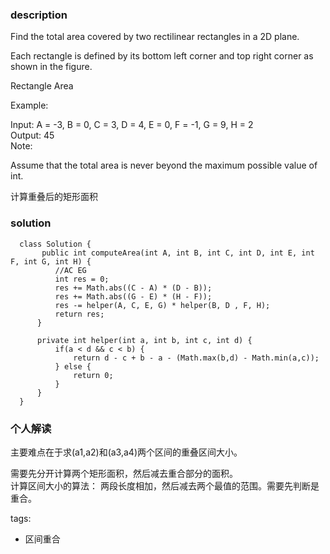 ### description    
  Find the total area covered by two rectilinear rectangles in a 2D plane.  
    
  Each rectangle is defined by its bottom left corner and top right corner as shown in the figure.  
    
  Rectangle Area  
    
  Example:  
    
  Input: A = -3, B = 0, C = 3, D = 4, E = 0, F = -1, G = 9, H = 2  
  Output: 45  
  Note:  
    
  Assume that the total area is never beyond the maximum possible value of int.  
    
  计算重叠后的矩形面积  
### solution    
```    
  class Solution {  
       public int computeArea(int A, int B, int C, int D, int E, int F, int G, int H) {  
          //AC EG  
          int res = 0;  
          res += Math.abs((C - A) * (D - B));  
          res += Math.abs((G - E) * (H - F));  
          res -= helper(A, C, E, G) * helper(B, D , F, H);  
          return res;  
      }  
    
      private int helper(int a, int b, int c, int d) {  
          if(a < d && c < b) {  
              return d - c + b - a - (Math.max(b,d) - Math.min(a,c));  
          } else {  
              return 0;  
          }  
      }  
  }  
```    
    
### 个人解读    
  主要难点在于求(a1,a2)和(a3,a4)两个区间的重叠区间大小。  
    
  需要先分开计算两个矩形面积，然后减去重合部分的面积。  
  计算区间大小的算法： 两段长度相加，然后减去两个最值的范围。需要先判断是重合。  
    
tags:    
  -  区间重合  
